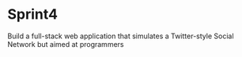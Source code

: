 # Sprint4
Build a full-stack web application that simulates a Twitter-style Social Network but aimed at programmers

